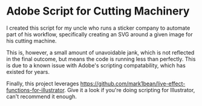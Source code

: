 # Adobe Script for Cutting Machinery

I created this script for my uncle who runs a sticker company to automate part of his workflow, specifically creating an SVG around a given image for his cutting machine.

This is, however, a small amount of unavoidable jank, which is not reflected in the final outcome, but means the code is running less than perfectly. This is due to a known issue with Adobe's scripting compatability, which has existed for years. 

Finally, this project leverages https://github.com/mark1bean/live-effect-functions-for-illustrator. Give it a look if you're doing scripting for Illustrator, can't recommend it enough. 
